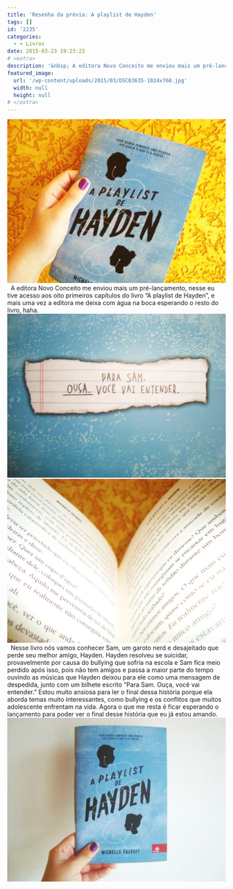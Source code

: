 ```yaml
---
title: 'Resenha da prévia: A playlist de Hayden'
tags: []
id: '2235'
categories:
  - - Livros
date: 2015-03-23 19:23:23
# <extra>
description: '&nbsp; A editora Novo Conceito me enviou mais um pré-lançamento, nesse eu tive acesso aos oito primeiros capítulos do livro “A playlist de Hayden”, e mais uma vez a editora me deixa com água na boca esperando o resto do livro, haha. &nbsp; Nesse livro nós vamos conhecer Sam, um garoto nerd e desajeitado que perde seu melhor amigo, Hayden. Hayden resolveu se suicidar, provavelmente por causa do bullying que sofria na escola e Sam fica meio perdido após isso, pois não tem amigos e passa a maior parte do tempo ouvindo as músicas que Hayden deixou para ele como uma mensagem de despedida, junto com um bilhete escrito “Para Sam. Ouça, você vai entender.” Estou muito ansiosa para ler o final dessa história porque ela aborda temas muito interessantes, como bullying e os conflitos que muitos adolescente enfrentam na &hellip;'
featured_image: 
  url: '/wp-content/uploads/2015/03/DSC03635-1024x768.jpg'
  width: null
  height: null
# </extra>
---
```


[![capa do livro "A playlist de Hayden" de Michelle Falkoff](/wp-content/uploads/2015/03/DSC03635-1024x768.jpg)](/wp-content/uploads/2015/03/DSC03635.jpg)   A editora Novo Conceito me enviou mais um pré-lançamento, nesse eu tive acesso aos oito primeiros capítulos do livro “A playlist de Hayden”, e mais uma vez a editora me deixa com água na boca esperando o resto do livro, haha. [![Livro: A Playlist de Hayden](/wp-content/uploads/2015/03/DSC03627-1024x768.jpg)](/wp-content/uploads/2015/03/DSC03627.jpg) [![páginas do livro: A playlist de hayden](/wp-content/uploads/2015/03/DSC03632-1024x768.jpg)](/wp-content/uploads/2015/03/DSC03632.jpg)   Nesse livro nós vamos conhecer Sam, um garoto nerd e desajeitado que perde seu melhor amigo, Hayden. Hayden resolveu se suicidar, provavelmente por causa do bullying que sofria na escola e Sam fica meio perdido após isso, pois não tem amigos e passa a maior parte do tempo ouvindo as músicas que Hayden deixou para ele como uma mensagem de despedida, junto com um bilhete escrito “Para Sam. Ouça, você vai entender.” Estou muito ansiosa para ler o final dessa história porque ela aborda temas muito interessantes, como bullying e os conflitos que muitos adolescente enfrentam na vida. Agora o que me resta é ficar esperando o lançamento para poder ver o final desse história que eu já estou amando. [![capa do livro: a playlist de hayden](/wp-content/uploads/2015/03/DSC03626-1024x768.jpg)](/wp-content/uploads/2015/03/DSC03626.jpg)
